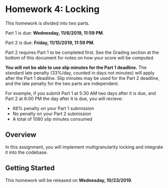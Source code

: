 # Homework 4: Locking

This homework is divided into two parts.

Part 1 is due: **Wednesday, 11/6/2019, 11:59 PM**.

Part 2 is due: **Friday, 11/15/2019, 11:59 PM**.

Part 2 requires Part 1 to be completed first. See the Grading section at the
bottom of this document for notes on how your score will be computed.

**You will not be able to use slip minutes for the Part 1 deadline.** The standard late penalty
(33%/day, counted in days not minutes) will apply after the Part 1 deadline. Slip minutes
may be used for the Part 2 deadline, and the late penalty for the two parts are independent.

For example, if you submit Part 1 at 5:30 AM two days after it is due,
and Part 2 at 6:00 PM the day after it is due, you will recieve:
- 66% penalty on your Part 1 submission
- No penalty on your Part 2 submission
- A total of 1080 slip minutes consumed

## Overview

In this assignment, you will implement multigranularity locking and integrate
it into the codebase.

## Getting Started

This homework will be released on **Wednesday, 10/23/2019**.
